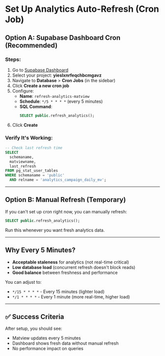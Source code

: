 # Set Up Analytics Auto-Refresh (Cron Job)

## Option A: Supabase Dashboard Cron (Recommended)

### Steps:
1. Go to [Supabase Dashboard](https://supabase.com/dashboard)
2. Select your project: **yieslxnrfeqchbcmgavz**
3. Navigate to **Database** > **Cron Jobs** (in the sidebar)
4. Click **Create a new cron job**
5. Configure:
   - **Name**: `refresh-analytics-matview`
   - **Schedule**: `*/5 * * * *` (every 5 minutes)
   - **SQL Command**:
     ```sql
     SELECT public.refresh_analytics();
     ```
6. Click **Create**

### Verify It's Working:
```sql
-- Check last refresh time
SELECT 
  schemaname, 
  matviewname, 
  last_refresh 
FROM pg_stat_user_tables 
WHERE schemaname = 'public' 
  AND relname = 'analytics_campaign_daily_mv';
```

---

## Option B: Manual Refresh (Temporary)

If you can't set up cron right now, you can manually refresh:

```sql
SELECT public.refresh_analytics();
```

Run this whenever you want fresh analytics data.

---

## Why Every 5 Minutes?

- **Acceptable staleness** for analytics (not real-time critical)
- **Low database load** (concurrent refresh doesn't block reads)
- **Good balance** between freshness and performance

You can adjust to:
- `*/15 * * * *` - Every 15 minutes (lighter load)
- `*/1 * * * *` - Every 1 minute (more real-time, higher load)

---

## ✅ Success Criteria

After setup, you should see:
- Matview updates every 5 minutes
- Dashboard shows fresh data without manual refresh
- No performance impact on queries




